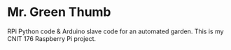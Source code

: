 # Mr. Green Thumb
RPi Python code & Arduino slave code for an automated garden.
This is my CNIT 176 Raspberry Pi project.
